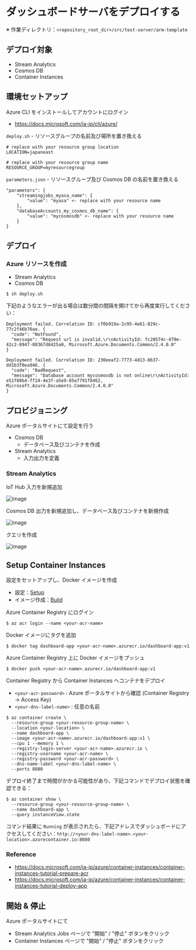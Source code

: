 
# ダッシュボードサーバをデプロイする

※ 作業ディレクトリ：`<repository_root_dir>/src/test-server/arm-template`

## デプロイ対象

- Stream Analytics
- Cosmos DB
- Container Instances

## 環境セットアップ

Azure CLI をインストールしてアカウントにログイン

- https://docs.microsoft.com/ja-jp/cli/azure/

`deploy.sh` - リソースグループの名前及び場所を置き換える

```
# replace with your resource group location
LOCATION=japaneast

# replace with your resource group name
RESOURCE_GROUP=myresourcegroup
```

`parameters.json` - リソースグループ及び Cosmos DB の名前を置き換える

```
"parameters": {
    "streamingjobs_myasa_name": {
        "value": "myasa" <- replace with your resource name
    },
    "databaseAccounts_my_cosmos_db_name": {
        "value": "mycosmosdb" <- replace with your resource name
    }
}
```

## デプロイ

### Azure リソースを作成

- Stream Analytics
- Cosmos DB

```
$ sh deploy.sh
```

下記のようなエラーが出る場合は数分間の間隔を開けてから再度実行してください：

```
Deployment failed. Correlation ID: cf0b919a-2c95-4e61-829c-77c2f46b76ae. {
  "code": "NotFound",
  "message": "Request url is invalid.\r\nActivityId: fc20574c-470e-42c2-8947-08367d8425a0, Microsoft.Azure.Documents.Common/2.4.0.0"
}
```

```
Deployment failed. Correlation ID: 230eeaf2-7773-4d13-8637-dd1b3f0ea946. {
  "code": "BadRequest",
  "message": "Database account mycosmosdb is not online\r\nActivityId: e51f60b4-ff24-4e3f-a5e9-85e7791f8462, Microsoft.Azure.Documents.Common/2.4.0.0"
}
```

## プロビジョニング

Azure ポータルサイトにて設定を行う

- Cosmos DB
  - データベース及びコンテナを作成
- Stream Analytics
  - 入力出力を定義

### Stream Analytics

IoT Hub 入力を新規追加

![image](https://user-images.githubusercontent.com/767859/61112682-63200200-a4c7-11e9-86ee-3e4a0403b008.png)

Cosmos DB 出力を新規追加し、データベース及びコンテナを新規作成

![image](https://user-images.githubusercontent.com/767859/61273650-fd908600-a7e4-11e9-8c7d-378476049562.png)

クエリを作成

![image](https://user-images.githubusercontent.com/767859/61112870-d4f84b80-a4c7-11e9-8587-d1c8e122088d.png)


## Setup Container Instances

設定をセットアップし、Docker イメージを作成

- 設定：[Setup](../dashboard/README.ja-JP.md#setup)
- イメージ作成：[Build](../dashboard/README.ja-JP.md#build)

Azure Container Registry にログイン

```
$ az acr login --name <your-acr-name>
```

Docker イメージにタグを追加

```
$ docker tag dashboard-app <your-acr-name>.azurecr.io/dashboard-app:v1
```

Azure Container Registry 上に Docker イメージをプッシュ

```
$ docker push <your-acr-name>.azurecr.io/dashboard-app:v1
```

Container Registry から Container Instances へコンテナをデプロイ

- `<your-acr-password>` : Azure ポータルサイトから確認 (Container Registry -> Access Key)
- `<your-dns-label-name>` : 任意の名前

```
$ az container create \
  --resource-group <your-resource-group-name> \
  --location <your-location> \
  --name dashboard-app \
  --image <your-acr-name>.azurecr.io/dashboard-app:v1 \
  --cpu 1 --memory 1 \
  --registry-login-server <your-acr-name>.azurecr.io \
  --registry-username <your-acr-name> \
  --registry-password <your-acr-password> \
  --dns-name-label <your-dns-label-name> \
  --ports 8080
```

デプロイ終了まで時間がかかる可能性があり、下記コマンドでデプロイ状態を確認できる：

```
$ az container show \
  --resource-group <your-resource-group-name> \
  --name dashboard-app \
  --query instanceView.state
```

コマンド結果に `Running` が表示されたら、下記アドレスでダッシュボードにアクセスしてください：`http://<your-dns-label-name>.<your-location>.azurecontainer.io:8080`

### Reference

- https://docs.microsoft.com/ja-jp/azure/container-instances/container-instances-tutorial-prepare-acr
- https://docs.microsoft.com/ja-jp/azure/container-instances/container-instances-tutorial-deploy-app


## 開始 & 停止

Azure ポータルサイトにて

- Stream Analytics Jobs ページで "開始" / "停止" ボタンをクリック
- Container Instances ページで "開始" / "停止" ボタンをクリック
